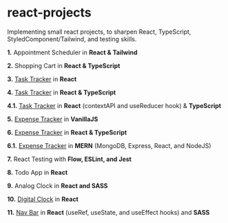 # react-projects

Implementing small react projects, to sharpen React, TypeScript, StyledComponent/Tailwind, and testing skills.

**1.** Appointment Scheduler in **React & Tailwind**

**2.** Shopping Cart in **React & TypeScript**

**3.** [Task Tracker](https://github.com/whoinlee/stretchDaily30_reactJS/tree/main/p03_task-tracker-react) in **React**

**4.** [Task Tracker](https://github.com/whoinlee/stretchDaily30_reactJS/tree/main/p04_task-tracker-reactType) in **React & TypeScript**

**4.1.** [Task Tracker](https://github.com/whoinlee/taskTracker_ReactType) in **React** (contextAPI and useReducer hook) & **TypeScript**

**5.** [Expense Tracker](https://github.com/whoinlee/stretchDaily30_reactJS/tree/main/p05_expense-tracker-vanillaJS) in **VanillaJS**

**6.** [Expense Tracker](https://github.com/whoinlee/stretchDaily30_reactJS/tree/main/p06_expense-tracker-reactType) in **React & TypeScript**

**6.1.** [Expense Tracker](https://github.com/whoinlee/expenseTracker_MERN) in **MERN** (MongoDB, Express, React, and NodeJS)

**7.** React Testing with **Flow, ESLint, and Jest**

**8.** Todo App in **React**

**9.** Analog Clock in **React and SASS**

**10.** [Digital Clock](https://github.com/whoinlee/stretchDaily30_reactJS/tree/main/p10_digital-clock) in **React**

**11.** [Nav Bar](https://github.com/whoinlee/stretchDaily30_reactJS/tree/main/p11_navbar) in **React** (useRef, useState, and useEffect hooks) and **SASS**
